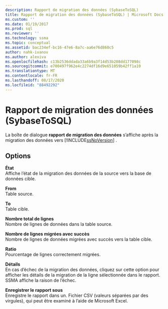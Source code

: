 ```yaml
---
description: Rapport de migration des données (SybaseToSQL)
title: Rapport de migration des données (SybaseToSQL) | Microsoft Docs
ms.custom: ''
ms.date: 01/19/2017
ms.prod: sql
ms.reviewer: ''
ms.technology: ssma
ms.topic: conceptual
ms.assetid: bac234ef-bc16-47e6-8a7c-aa6e76d860c5
author: nahk-ivanov
ms.author: alexiva
ms.openlocfilehash: c13b2536ddada33a6b9a3f14d53b208dd177098c
ms.sourcegitcommit: e700497f962e4c2274df16d9e651059b42ff1a10
ms.translationtype: MT
ms.contentlocale: fr-FR
ms.lasthandoff: 08/17/2020
ms.locfileid: "88492292"
---
```

# <a name="data-migration-report-sybasetosql"></a>Rapport de migration des données (SybaseToSQL)
La boîte de dialogue **rapport de migration des données** s’affiche après la migration des données vers [!INCLUDE[ssNoVersion](../../includes/ssnoversion-md.md)] .  
  
## <a name="options"></a>Options  
**État**  
Affiche l’état de la migration des données de la source vers la base de données cible.  
  
**From**  
Table source.  
  
**To**  
Table cible.  
  
**Nombre total de lignes**  
Nombre de lignes de données dans la table source.  
  
**Nombre de lignes migrées avec succès**  
Nombre de lignes de données migrées avec succès vers la table cible.  
  
**Ratio**  
Pourcentage de lignes correctement migrées.  
  
**Détails**  
En cas d’échec de la migration des données, cliquez sur cette option pour afficher les détails de la migration de la ligne sélectionnée dans le rapport. SSMA affiche la raison de l’échec.  
  
**Enregistrer le rapport sous**  
Enregistre le rapport dans un. Fichier CSV (valeurs séparées par des virgules), qui peut être examiné à l’aide de Microsoft Excel.  
  
